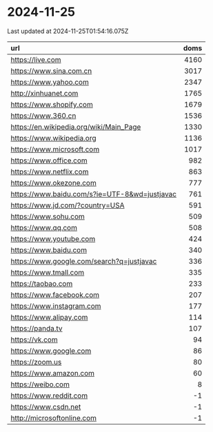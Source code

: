 # 2024-11-25

<!-- BEGIN -->
Last updated at 2024-11-25T01:54:16.075Z

url | doms
:- | -:
https://live.com | 4160
https://www.sina.com.cn | 3017
https://www.yahoo.com | 2347
http://xinhuanet.com | 1765
https://www.shopify.com | 1679
https://www.360.cn | 1536
https://en.wikipedia.org/wiki/Main_Page | 1330
https://www.wikipedia.org | 1136
https://www.microsoft.com | 1017
https://www.office.com | 982
https://www.netflix.com | 863
https://www.okezone.com | 777
https://www.baidu.com/s?ie=UTF-8&wd=justjavac | 761
https://www.jd.com/?country=USA | 591
https://www.sohu.com | 509
https://www.qq.com | 508
https://www.youtube.com | 424
https://www.baidu.com | 340
https://www.google.com/search?q=justjavac | 336
https://www.tmall.com | 335
https://taobao.com | 233
https://www.facebook.com | 207
https://www.instagram.com | 177
https://www.alipay.com | 114
https://panda.tv | 107
https://vk.com | 94
https://www.google.com | 86
https://zoom.us | 80
https://www.amazon.com | 60
https://weibo.com | 8
https://www.reddit.com | -1
https://www.csdn.net | -1
http://microsoftonline.com | -1
<!-- END -->
